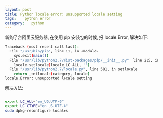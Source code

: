 ```yaml
---
layout: post
title: Python locale error: unsupported locale setting
tags:    python error
category:   python
---
```


新购了台阿里云服务器, 在使用 pip 安装包的时候, 报 locale.Error, 解决如下:


```sh
Traceback (most recent call last):
  File "/usr/bin/pip", line 11, in <module>
    sys.exit(main())
  File "/usr/lib/python2.7/dist-packages/pip/__init__.py", line 215, in main
    locale.setlocale(locale.LC_ALL, '')
  File "/usr/lib/python2.7/locale.py", line 581, in setlocale
    return _setlocale(category, locale)
locale.Error: unsupported locale setting

```

解决方法:

```sh

export LC_ALL="en_US.UTF-8"
export LC_CTYPE="en_US.UTF-8"
sudo dpkg-reconfigure locales
```

